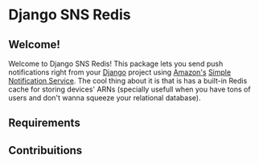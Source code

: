 # Django SNS Redis

## Welcome!

Welcome to Django SNS Redis! This package lets you send push notifications right from your [Django](https://www.djangoproject.com) project using [Amazon's](https://aws.amazon.com) [Simple Notification Service](https://aws.amazon.com/sns/). The cool thing about it is that is has a built-in Redis cache for storing devices' ARNs (specially usefull when you have tons of users and don't wanna squeeze your relational database).

## Requirements

## Contribuitions
